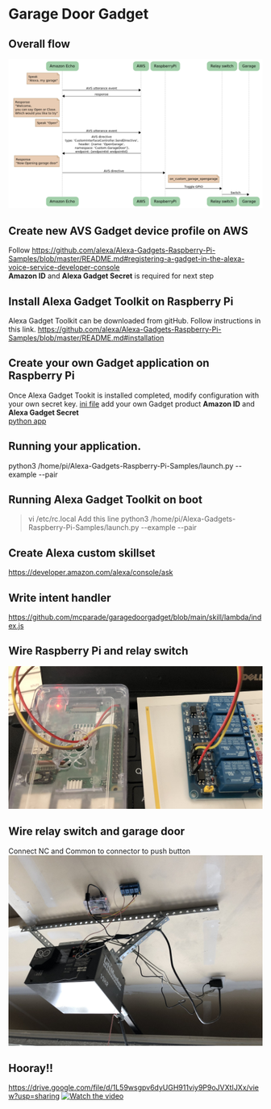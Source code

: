 # Garage Door Gadget
## Overall flow
![overall](./img/overall_flow.png)

## Create new AVS Gadget device profile on AWS  
Follow https://github.com/alexa/Alexa-Gadgets-Raspberry-Pi-Samples/blob/master/README.md#registering-a-gadget-in-the-alexa-voice-service-developer-console  
**Amazon ID** and **Alexa Gadget Secret** is required for next step

## Install Alexa Gadget Toolkit on Raspberry Pi
Alexa Gadget Toolkit can be downloaded from gitHub.
Follow  instructions in this link.
https://github.com/alexa/Alexa-Gadgets-Raspberry-Pi-Samples/blob/master/README.md#installation

## Create your own Gadget application on Raspberry Pi  
Once Alexa Gadget Tookit is installed completed, modify configuration with your own secret key.
[ini file](./garage_door.ini) add your own Gadget product **Amazon ID** and **Alexa Gadget Secret**   
[python app](./garage_door.py)

## Running your application.
python3 /home/pi/Alexa-Gadgets-Raspberry-Pi-Samples/launch.py --example <your example name> --pair

## Running Alexa Gadget Toolkit on boot
> vi /etc/rc.local
Add this line
python3 /home/pi/Alexa-Gadgets-Raspberry-Pi-Samples/launch.py --example <your example name> --pair

## Create Alexa custom skillset
https://developer.amazon.com/alexa/console/ask

## Write intent handler
https://github.com/mcparade/garagedoorgadget/blob/main/skill/lambda/index.js

## Wire Raspberry Pi and relay switch
![relay switch](./img/IMG_9278-1.jpg)

## Wire relay switch and garage door
Connect NC and Common to connector to push button
![garage door](./img/IMG_9282.jpg)

## Hooray!! 
https://drive.google.com/file/d/1L59wsgpv6dyUGH911viy9P9oJVXtIJXx/view?usp=sharing
[![Watch the video](https://img.youtube.com/vi/T-D1KVIuvjA/maxresdefault.jpg)](https://drive.google.com/file/d/1L59wsgpv6dyUGH911viy9P9oJVXtIJXx/view?usp=sharing)
